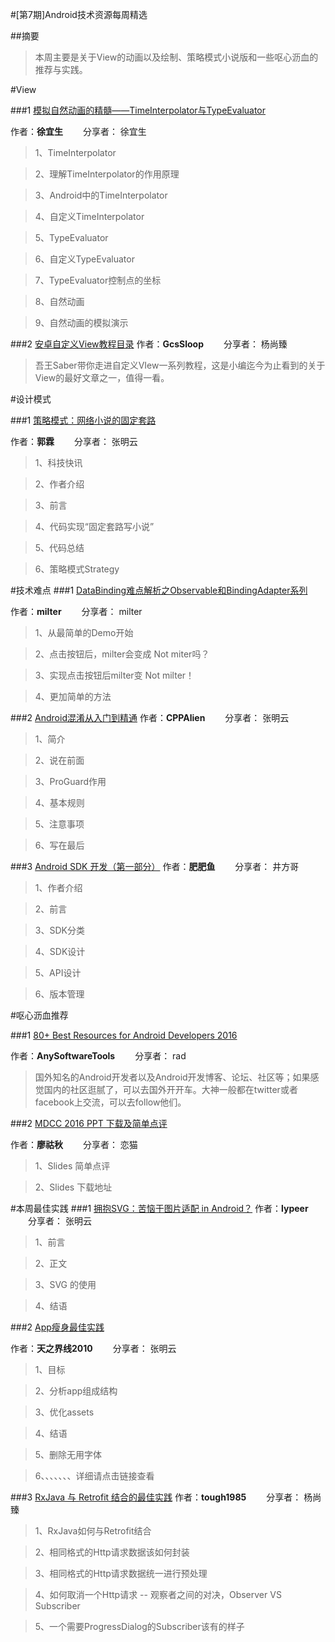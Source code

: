 #[第7期]Android技术资源每周精选


##摘要
>本周主要是关于View的动画以及绘制、策略模式小说版和一些呕心沥血的推荐与实践。

#View

###1 [模拟自然动画的精髓——TimeInterpolator与TypeEvaluator](http://mp.weixin.qq.com/s?__biz=MzAxNzMxNzk5OQ==&mid=2649484744&idx=1&sn=4400177a28f2c7542872bfb337d6d905&chksm=83f824c8b48fadde90ea80e2d90e751e7a8f712c7786ed506376e217e2e2450041bd65c42710&mpshare=1&scene=1&srcid=0929um7MDrngrLyZPwFs1qNs#wechat_redirect) 

作者：**徐宜生**   分享者： 徐宜生

> 1、TimeInterpolator

> 2、理解TimeInterpolator的作用原理

> 3、Android中的TimeInterpolator

> 4、自定义TimeInterpolator

> 5、TypeEvaluator

> 6、自定义TypeEvaluator

> 7、TypeEvaluator控制点的坐标

> 8、自然动画

> 9、自然动画的模拟演示


###2 [安卓自定义View教程目录](http://www.gcssloop.com/customview/CustomViewIndex)
作者：**GcsSloop**   分享者： 杨尚臻
> 吾王Saber带你走进自定义VIew一系列教程，这是小编迄今为止看到的关于View的最好文章之一，值得一看。

#设计模式

###1 [策略模式：网络小说的固定套路](http://mp.weixin.qq.com/s?__biz=MzA5MzI3NjE2MA==&mid=2650237196&idx=1&sn=1fa2f41e65c298720c025873b3ae2eea&chksm=88639863bf141175e00f2e5deb6375179eab3130720cc3c6e050aa0f86d8fe50457a7594381f&mpshare=1&scene=1&srcid=0926XwLgtdplkOxIMmbo1XLj#wechat_redirect) 

作者：**郭霖**   分享者： 张明云

> 1、科技快讯

> 2、作者介绍

> 3、前言

> 4、代码实现“固定套路写小说”

> 5、代码总结

> 6、策略模式Strategy


#技术难点
###1 [DataBinding难点解析之Observable和BindingAdapter系列](http://www.jianshu.com/p/7c8b484cda91?utm_campaign=haruki&utm_content=note&utm_medium=reader_share&utm_source=weixin) 

作者：**milter**   分享者： milter

> 1、从最简单的Demo开始

> 2、点击按钮后，milter会变成 Not miter吗？

> 3、实现点击按钮后milter变 Not milter！

> 4、更加简单的方法


###2 [Android混淆从入门到精通](http://www.jianshu.com/p/7436a1a32891) 
作者：**CPPAlien**   分享者： 张明云

> 1、简介

> 2、说在前面

> 3、ProGuard作用

> 4、基本规则

> 5、注意事项

> 6、写在最后


###3 [Android SDK 开发（第一部分）](http://mp.weixin.qq.com/s?__biz=MzIwNjQ1NzQxNA==&mid=100000263&idx=1&sn=37c28408531a9ce40e5f9c162ded25cd&chksm=17201d2e20579438edb128253c4d0c74588c23bf8248bfe5ca242246c5fb4b766d0b7fb76065&mpshare=1&scene=1&srcid=0928bHd81ciRXKHorS64MIBM#wechat_redirect1) 
作者：**肥肥鱼**   分享者： 井方哥

> 1、作者介绍

> 2、前言

> 3、SDK分类

> 4、SDK设计

> 5、API设计

> 6、版本管理

#呕心沥血推荐

###1 [80+ Best Resources for Android Developers 2016](http://www.anysoftwaretools.com/best-android-development-resources/?utm_source=Android+Weekly&utm_campaign=30733096d0-Android_Weekly_224&utm_medium=email&utm_term=0_4eb677ad19-30733096d0-338032865d) 

作者：**AnySoftwareTools**   分享者： rad

> 国外知名的Android开发者以及Android开发博客、论坛、社区等；如果感觉国内的社区逛腻了，可以去国外开开车。大神一般都在twitter或者facebook上交流，可以去follow他们。


###2 [MDCC 2016 PPT 下载及简单点评](http://mp.weixin.qq.com/s?__biz=MzI1MjA5NDY0Nw==&mid=2649970964&idx=1&sn=e63b692f03bf2cd065fbae38d0933c0c&chksm=f1ef08ccc69881da96174ece5692280dce2bd125d1ab8d276ae16953ee401586429c51db95bc&scene=1&srcid=0926RNCwD9RwL7EUx37vyzlQ#wechat_redirect) 

作者：**廖祜秋**   分享者： 恋猫

> 1、Slides 简单点评

> 2、Slides 下载地址

#本周最佳实践
###1 [拥抱SVG：苦恼于图片适配 in Android？](http://gold.xitu.io/post/57dfe16379bc440065e85b2b)
作者：**lypeer**   分享者： 张明云

> 1、前言

> 2、正文

> 3、SVG 的使用

> 4、结语

###2 [App瘦身最佳实践](http://www.jianshu.com/p/8f14679809b3)

作者：**天之界线2010**   分享者： 张明云

> 1、目标

> 2、分析app组成结构

> 3、优化assets

> 4、结语

> 5、删除无用字体

> 6、、、、、、、详细请点击链接查看

###3 [RxJava 与 Retrofit 结合的最佳实践](https://gank.io/post/56e80c2c677659311bed9841)
作者：**tough1985**   分享者： 杨尚臻

> 1、RxJava如何与Retrofit结合

> 2、相同格式的Http请求数据该如何封装

> 3、相同格式的Http请求数据统一进行预处理

> 4、如何取消一个Http请求 -- 观察者之间的对决，Observer VS Subscriber

> 5、一个需要ProgressDialog的Subscriber该有的样子
